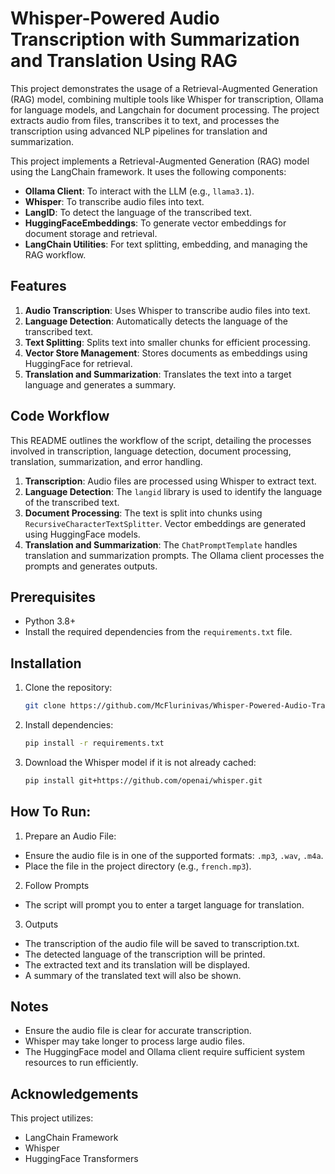 ﻿# Whisper-Powered Audio Transcription with Summarization and Translation Using RAG

This project demonstrates the usage of a Retrieval-Augmented Generation (RAG) model, combining multiple tools like Whisper for transcription, Ollama for language models, and Langchain for document processing. The project extracts audio from files, transcribes it to text, and processes the transcription using advanced NLP pipelines for translation and summarization.

This project implements a Retrieval-Augmented Generation (RAG) model using the LangChain framework. It uses the following components:
- **Ollama Client**: To interact with the LLM (e.g., `llama3.1`).
- **Whisper**: To transcribe audio files into text.
- **LangID**: To detect the language of the transcribed text.
- **HuggingFaceEmbeddings**: To generate vector embeddings for document storage and retrieval.
- **LangChain Utilities**: For text splitting, embedding, and managing the RAG workflow.

## Features
1. **Audio Transcription**: Uses Whisper to transcribe audio files into text.
2. **Language Detection**: Automatically detects the language of the transcribed text.
3. **Text Splitting**: Splits text into smaller chunks for efficient processing.
4. **Vector Store Management**: Stores documents as embeddings using HuggingFace for retrieval.
5. **Translation and Summarization**: Translates the text into a target language and generates a summary.

## Code Workflow

This README outlines the workflow of the script, detailing the processes involved in transcription, language detection, document processing, translation, summarization, and error handling.

1. **Transcription**: Audio files are processed using Whisper to extract text.
2. **Language Detection**: The `langid` library is used to identify the language of the transcribed text.
3. **Document Processing**: The text is split into chunks using `RecursiveCharacterTextSplitter`. Vector embeddings are generated using HuggingFace models.
4. **Translation and Summarization**: The `ChatPromptTemplate` handles translation and summarization prompts. The Ollama client processes the prompts and generates outputs.

## Prerequisites
- Python 3.8+
- Install the required dependencies from the `requirements.txt` file.

## Installation
1. Clone the repository:
   ```bash
   git clone https://github.com/McFlurinivas/Whisper-Powered-Audio-Transcription-with-Summarization-and-Translation-Using-RAG.git

2. Install dependencies:
   ```bash
   pip install -r requirements.txt

3. Download the Whisper model if it is not already cached:
   ```bash
   pip install git+https://github.com/openai/whisper.git

## How To Run:
1. Prepare an Audio File:
- Ensure the audio file is in one of the supported formats: `.mp3`, `.wav`, `.m4a`.
- Place the file in the project directory (e.g., `french.mp3`).

2. Follow Prompts
- The script will prompt you to enter a target language for translation.

3. Outputs
- The transcription of the audio file will be saved to transcription.txt.
- The detected language of the transcription will be printed.
- The extracted text and its translation will be displayed.
- A summary of the translated text will also be shown.

## Notes

- Ensure the audio file is clear for accurate transcription.
- Whisper may take longer to process large audio files.
- The HuggingFace model and Ollama client require sufficient system resources to run efficiently.

## Acknowledgements
This project utilizes:
- LangChain Framework
- Whisper
- HuggingFace Transformers
